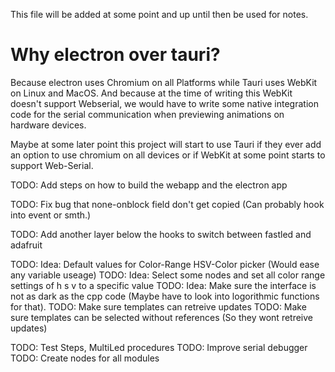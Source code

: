 
This file will be added at some point and up until then be used for notes.

# Why electron over tauri?
Because electron uses Chromium on all Platforms while Tauri uses WebKit on Linux and MacOS.
And because at the time of writing this WebKit doesn't support Webserial, we would have to write some native integration code for the serial communication when previewing animations on hardware devices.

Maybe at some later point this project will start to use Tauri if they ever add an option to use chromium on all devices or if WebKit at some point starts to support Web-Serial.

TODO: Add steps on how to build the webapp and the electron app

TODO: Fix bug that none-onblock field don't get copied (Can probably hook into event or smth.)

TODO: Add another layer below the hooks to switch between fastled and adafruit

TODO: Idea: Default values for Color-Range HSV-Color picker (Would ease any variable useage)
TODO: Idea: Select some nodes and set all color range settings of h s v to a specific value
TODO: Idea: Make sure the interface is not as dark as the cpp code (Maybe have to look into logorithmic functions for that).
TODO: Make sure templates can retreive updates
TODO: Make sure templates can be selected without references (So they wont retreive updates)

TODO: Test Steps, MultiLed procedures
TODO: Improve serial debugger
TODO: Create nodes for all modules